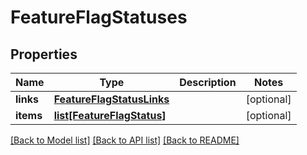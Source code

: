 # FeatureFlagStatuses

## Properties
Name | Type | Description | Notes
------------ | ------------- | ------------- | -------------
**links** | [**FeatureFlagStatusLinks**](FeatureFlagStatusLinks.md) |  | [optional] 
**items** | [**list[FeatureFlagStatus]**](FeatureFlagStatus.md) |  | [optional] 

[[Back to Model list]](../README.md#documentation-for-models) [[Back to API list]](../README.md#documentation-for-api-endpoints) [[Back to README]](../README.md)


